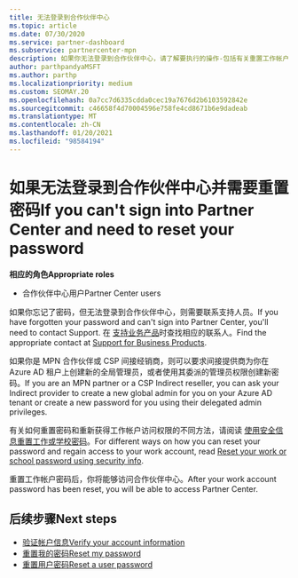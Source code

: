 ```yaml
---
title: 无法登录到合作伙伴中心
ms.topic: article
ms.date: 07/30/2020
ms.service: partner-dashboard
ms.subservice: partnercenter-mpn
description: 如果你无法登录到合作伙伴中心，请了解要执行的操作-包括有关重置工作帐户密码或学校帐户密码的信息（如果你忘记了密码）。
author: parthpandyaMSFT
ms.author: parthp
ms.localizationpriority: medium
ms.custom: SEOMAY.20
ms.openlocfilehash: 0a7cc7d6335cdda0cec19a7676d2b6103592842e
ms.sourcegitcommit: c46658f4d70004596e758fe4cd8671b6e9dadeab
ms.translationtype: MT
ms.contentlocale: zh-CN
ms.lasthandoff: 01/20/2021
ms.locfileid: "98584194"
---
```

# <a name="if-you-cant-sign-into-partner-center-and-need-to-reset-your-password"></a><span data-ttu-id="06cca-103">如果无法登录到合作伙伴中心并需要重置密码</span><span class="sxs-lookup"><span data-stu-id="06cca-103">If you can't sign into Partner Center and need to reset your password</span></span>

<span data-ttu-id="06cca-104">**相应的角色**</span><span class="sxs-lookup"><span data-stu-id="06cca-104">**Appropriate roles**</span></span>

- <span data-ttu-id="06cca-105">合作伙伴中心用户</span><span class="sxs-lookup"><span data-stu-id="06cca-105">Partner Center users</span></span>

<span data-ttu-id="06cca-106">如果你忘记了密码，但无法登录到合作伙伴中心，则需要联系支持人员。</span><span class="sxs-lookup"><span data-stu-id="06cca-106">If you have forgotten your password and can't sign into Partner Center, you'll need to contact Support.</span></span> <span data-ttu-id="06cca-107">在 [支持业务产品](/microsoft-365/admin/contact-support-for-business-products)时查找相应的联系人。</span><span class="sxs-lookup"><span data-stu-id="06cca-107">Find the appropriate contact at [Support for Business Products](/microsoft-365/admin/contact-support-for-business-products).</span></span> 

<span data-ttu-id="06cca-108">如果你是 MPN 合作伙伴或 CSP 间接经销商，则可以要求间接提供商为你在 Azure AD 租户上创建新的全局管理员，或者使用其委派的管理员权限创建新密码。</span><span class="sxs-lookup"><span data-stu-id="06cca-108">If you are an MPN partner or a CSP Indirect reseller, you can ask your Indirect provider to create a new global admin for you on your Azure AD tenant or create a new password for you using their delegated admin privileges.</span></span> 

<span data-ttu-id="06cca-109">有关如何重置密码和重新获得工作帐户访问权限的不同方法，请阅读 [使用安全信息重置工作或学校密码](/azure/active-directory/user-help/active-directory-passwords-update-your-own-password#how-to-change-your-password)。</span><span class="sxs-lookup"><span data-stu-id="06cca-109">For different ways on how you can reset your password and regain access to your work account, read [Reset your work or school password using security info](/azure/active-directory/user-help/active-directory-passwords-update-your-own-password#how-to-change-your-password).</span></span>

<span data-ttu-id="06cca-110">重置工作帐户密码后，你将能够访问合作伙伴中心。</span><span class="sxs-lookup"><span data-stu-id="06cca-110">After your work account password has been reset, you will be able to access Partner Center.</span></span> 

## <a name="next-steps"></a><span data-ttu-id="06cca-111">后续步骤</span><span class="sxs-lookup"><span data-stu-id="06cca-111">Next steps</span></span>

- [<span data-ttu-id="06cca-112">验证帐户信息</span><span class="sxs-lookup"><span data-stu-id="06cca-112">Verify your account information</span></span>](verification-responses.md)
- [<span data-ttu-id="06cca-113">重置我的密码</span><span class="sxs-lookup"><span data-stu-id="06cca-113">Reset my password</span></span>](reset-my-pasword.md)
- [<span data-ttu-id="06cca-114">重置用户密码</span><span class="sxs-lookup"><span data-stu-id="06cca-114">Reset a user password</span></span>](reset-a-user-password.md)